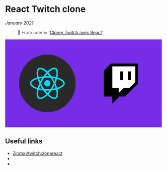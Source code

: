 # React Twitch clone

*January 2021*

> 🔨 From udemy '[Cloner Twitch avec React](https://www.udemy.com/course/cloner-twitch-avec-react/)'.



![react-twitch-logo](_readme-img/react-twitch-logo.png)

##

## Useful links
- [Ziratsu/twitchclonereact](https://github.com/Ziratsu/twitchclonereact)
- []()
- []()